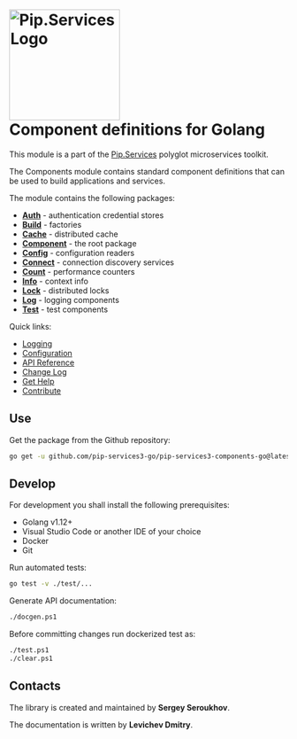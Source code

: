 # <img src="https://uploads-ssl.webflow.com/5ea5d3315186cf5ec60c3ee4/5edf1c94ce4c859f2b188094_logo.svg" alt="Pip.Services Logo" width="200"> <br/> Component definitions for Golang

This module is a part of the [Pip.Services](http://pipservices.org) polyglot microservices toolkit.

The Components module contains standard component definitions that can be used to build applications and services.

The module contains the following packages:

- [**Auth**](https://godoc.org/github.com/pip-services3-go/pip-services3-components-go/auth) - authentication credential stores
- [**Build**](https://godoc.org/github.com/pip-services3-go/pip-services3-components-go/build) - factories
- [**Cache**](https://godoc.org/github.com/pip-services3-go/pip-services3-components-go/cache) - distributed cache
- [**Component**](https://godoc.org/github.com/pip-services3-go/pip-services3-components-go/component) - the root package
- [**Config**](https://godoc.org/github.com/pip-services3-go/pip-services3-components-go/config) - configuration readers
- [**Connect**](https://godoc.org/github.com/pip-services3-go/pip-services3-components-go/connect) - connection discovery services
- [**Count**](https://godoc.org/github.com/pip-services3-go/pip-services3-components-go/count) - performance counters
- [**Info**](https://godoc.org/github.com/pip-services3-go/pip-services3-components-go/info) - context info
- [**Lock**](https://godoc.org/github.com/pip-services3-go/pip-services3-components-go/lock) - distributed locks
- [**Log**](https://godoc.org/github.com/pip-services3-go/pip-services3-components-go/log) - logging components
- [**Test**](https://godoc.org/github.com/pip-services3-go/pip-services3-components-go/test) - test components

<a name="links"></a> Quick links:

* [Logging](https://www.pipservices.org/recipies/logging)
* [Configuration](https://www.pipservices.org/recipies/configuration) 
* [API Reference](https://godoc.org/github.com/pip-services3-go/pip-services3-components-go/)
* [Change Log](CHANGELOG.md)
* [Get Help](https://www.pipservices.org/community/help)
* [Contribute](https://www.pipservices.org/community/contribute)


## Use

Get the package from the Github repository:
```bash
go get -u github.com/pip-services3-go/pip-services3-components-go@latest
```

## Develop

For development you shall install the following prerequisites:
* Golang v1.12+
* Visual Studio Code or another IDE of your choice
* Docker
* Git

Run automated tests:
```bash
go test -v ./test/...
```

Generate API documentation:
```bash
./docgen.ps1
```

Before committing changes run dockerized test as:
```bash
./test.ps1
./clear.ps1
```

## Contacts

The library is created and maintained by **Sergey Seroukhov**.

The documentation is written by **Levichev Dmitry**.
